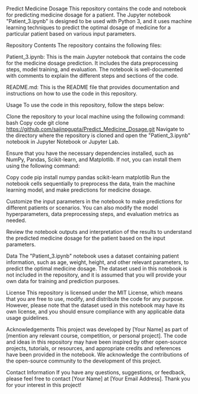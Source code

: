 Predict Medicine Dosage
This repository contains the code and notebook for predicting medicine dosage for a patient. The Jupyter notebook "Patient_3.ipynb" is designed to be used with Python 3, and it uses machine learning techniques to predict the optimal dosage of medicine for a particular patient based on various input parameters.

Repository Contents
The repository contains the following files:

Patient_3.ipynb: This is the main Jupyter notebook that contains the code for the medicine dosage prediction. It includes the data preprocessing steps, model training, and evaluation. The notebook is well-documented with comments to explain the different steps and sections of the code.

README.md: This is the README file that provides documentation and instructions on how to use the code in this repository.

Usage
To use the code in this repository, follow the steps below:

Clone the repository to your local machine using the following command:
bash
Copy code
git clone https://github.com/sajinpgupta/Predict_Medicine_Dosage.git
Navigate to the directory where the repository is cloned and open the "Patient_3.ipynb" notebook in Jupyter Notebook or Jupyter Lab.

Ensure that you have the necessary dependencies installed, such as NumPy, Pandas, Scikit-learn, and Matplotlib. If not, you can install them using the following command:

Copy code
pip install numpy pandas scikit-learn matplotlib
Run the notebook cells sequentially to preprocess the data, train the machine learning model, and make predictions for medicine dosage.

Customize the input parameters in the notebook to make predictions for different patients or scenarios. You can also modify the model hyperparameters, data preprocessing steps, and evaluation metrics as needed.

Review the notebook outputs and interpretation of the results to understand the predicted medicine dosage for the patient based on the input parameters.

Data
The "Patient_3.ipynb" notebook uses a dataset containing patient information, such as age, weight, height, and other relevant parameters, to predict the optimal medicine dosage. The dataset used in this notebook is not included in the repository, and it is assumed that you will provide your own data for training and prediction purposes.

License
This repository is licensed under the MIT License, which means that you are free to use, modify, and distribute the code for any purpose. However, please note that the dataset used in this notebook may have its own license, and you should ensure compliance with any applicable data usage guidelines.

Acknowledgements
This project was developed by [Your Name] as part of [mention any relevant course, competition, or personal project]. The code and ideas in this repository may have been inspired by other open-source projects, tutorials, or resources, and appropriate credits and references have been provided in the notebook. We acknowledge the contributions of the open-source community to the development of this project.

Contact Information
If you have any questions, suggestions, or feedback, please feel free to contact [Your Name] at [Your Email Address]. Thank you for your interest in this project!
